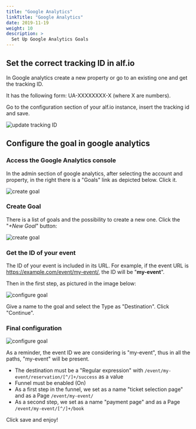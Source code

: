 ```yaml
---
title: "Google Analytics"
linkTitle: "Google Analytics"
date: 2019-11-19
weight: 10
description: >
  Set Up Google Analytics Goals
---
```


## Set the correct tracking ID in alf.io

In Google analytics create a new property or go to an existing one and get the tracking ID. 

It has the following form: UA-XXXXXXXX-X (where X are numbers).

Go to the configuration section of your alf.io instance, insert the tracking id and save.

![update tracking ID](/img/tutorials/google-analytics/001.png)

## Configure the goal in google analytics

### Access the Google Analytics console

In the admin section of google analytics, after selecting the account and property, in the right there is a "Goals" link as depicted below. 
Click it.

![create goal](/img/tutorials/google-analytics/002.png)

### Create Goal

There is a list of goals and the possibility to create a new one. Click the "_+New Goal_" button:

![create goal](/img/tutorials/google-analytics/003.png)

### Get the ID of your event

The ID of your event is included in its URL. For example, if the event URL is https://example.com/event/my-event/, the ID will be "**my-event**".

Then in the first step, as pictured in the image below:

![configure goal](/img/tutorials/google-analytics/004.png)


Give a name to the goal and select the Type as "Destination". Click "Continue".

### Final configuration

![configure goal](/img/tutorials/google-analytics/005.png)

As a reminder, the event ID we are considering is "my-event", thus in all the paths, "my-event" will be present.

- The destination must be a "Regular expression" with `/event/my-event/reservation/[^/]+/success` as a value
- Funnel must be enabled (On)
- As a first step in the funnel, we set as a name "ticket selection page" and as a Page `/event/my-event/`
- As a second step, we set as a name "payment page" and as a Page `/event/my-event/[^/]+/book`

Click save and enjoy!
